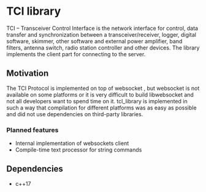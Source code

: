 # TCI library
TCI – Transceiver Control Interface is the network interface for control, data transfer and synchronization between a transceiver/receiver, logger, digital software, skimmer, other software and external power amplifier, band filters, antenna switch, radio station controller and other devices.
The library implements the client part for connecting to the server.

## Motivation
The TCI Protocol is implemented on top of websocket , but websocket is not available on some platforms or it is very difficult to build libwebsocket and not all developers want to spend time on it.
tcl_library is implemented in such a way that compilation for different platforms was as easy as possible and did not use dependencies on third-party libraries.

### Planned features
* Internal implementation of websockets client
* Compile-time text processor for string commands

## Dependencies
* c++17
